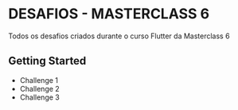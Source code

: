 # DESAFIOS - MASTERCLASS 6

Todos os desafios criados durante o curso Flutter da Masterclass 6

## Getting Started

- Challenge 1
- Challenge 2
- Challenge 3
